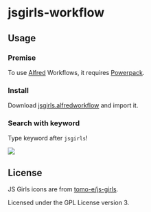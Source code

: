 # jsgirls-workflow

## Usage

### Premise

To use [Alfred](http://www.alfredapp.com) Workflows, it requires [Powerpack](http://www.alfredapp.com/powerpack/).

### Install

Download [jsgirls.alfredworkflow](https://github.com/1000ch/jsgirls-workflow/blob/master/jsgirls.alfredworkflow?raw=true) and import it.

### Search with keyword

Type keyword after `jsgirls`!

![](https://raw.github.com/1000ch/jsgirls-workflow/master/screenshot/jsgirls.png)

## License

JS Girls icons are from [tomo-e/js-girls](http://github.com/tomo-e/js-girls).

Licensed under the GPL License version 3.
